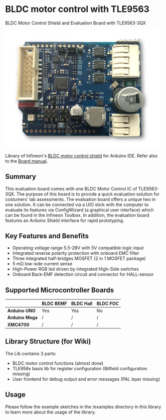 # BLDC motor control with TLE9563
BLDC Motor Control Shield and Evaluation Board with TLE9563-3QX

<img src="/pictures/BLDC_SHIELD_TLE956X.jpg" width="500"> 

Library of Infineon's [BLDC motor control shield](https://www.infineon.com/cms/en/product/evaluation-boards/bldc-shield_tle956x/) for Arduino IDE.
Refer also to the [Board manual](https://www.infineon.com/dgdl/Infineon-BLDC_Shield_TLE956x-UserManual-v01_00-EN.pdf?fileId=5546d46272e49d2a0173240cd6a32199).

## Summary
This evaluation board comes with one BLDC Motor Control IC of TLE9563-3QX. The purpose of this board is to provide a quick evaluation solution for costumers' lab assessments. The evaluation board offers a unique two in one solution. It can be connected via a UIO stick with the computer to evaluate its features via ConfigWizard (a graphical user interface) which can be found in the Infineon Toolbox. In addition, the evaluation board features an Arduino Shield interface for rapid prototyping.

## Key Features and Benefits
* Operating voltage range 5.5-28V with 5V compatible logic input
* Integrated reverse polarity protection with onboard EMC filter
* Three integrated half-bridges MOSFET (2 in 1 MOSFET package)
* 5 mΩ low-side current sense
* High-Power RGB led driven by integrated High-Side switches
* Onboard Back-EMF detection circuit and connector for HALL-sensor

## Supported Microcontroller Boards
|               | BLDC BEMF | BLDC Hall | BLDC FOC |
|       ---|---|---|---|
|**Arduino UNO**	| Yes   | Yes   | No	|
|**Arduino Mega**	| /		| /		| /		|
|**XMC4700**    	| /     | /   	| /		|

## Library Structure (for Wiki)
The Lib contains 3 parts:
* BLDC motor control functions (almost done)
* TLE956x basis lib for register configuration (Bitfield configuration missing)
* User frontend for debug output and error messages (PAL layer missing)

## Usage
Please follow the example sketches in the /examples directory in this library to learn more about the usage of the library.